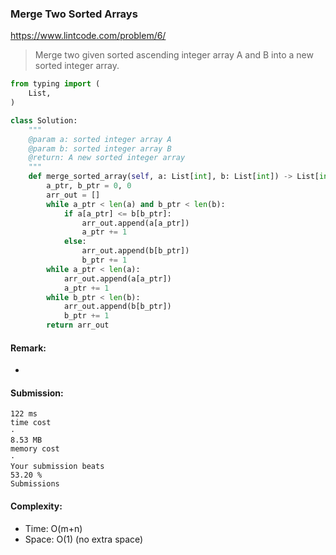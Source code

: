 ### Merge Two Sorted Arrays
https://www.lintcode.com/problem/6/
>Merge two given sorted ascending integer array A and B into a new sorted integer array.

```python
from typing import (
    List,
)

class Solution:
    """
    @param a: sorted integer array A
    @param b: sorted integer array B
    @return: A new sorted integer array
    """
    def merge_sorted_array(self, a: List[int], b: List[int]) -> List[int]:
        a_ptr, b_ptr = 0, 0
        arr_out = []
        while a_ptr < len(a) and b_ptr < len(b):
            if a[a_ptr] <= b[b_ptr]:
                arr_out.append(a[a_ptr])
                a_ptr += 1
            else:
                arr_out.append(b[b_ptr])
                b_ptr += 1
        while a_ptr < len(a):
            arr_out.append(a[a_ptr])
            a_ptr += 1
        while b_ptr < len(b):
            arr_out.append(b[b_ptr])
            b_ptr += 1
        return arr_out
```
#### Remark:
- 
#### Submission:
```
122 ms
time cost
·
8.53 MB
memory cost
·
Your submission beats
53.20 %
Submissions
```
#### Complexity:
- Time: O(m+n)
- Space: O(1) (no extra space)

